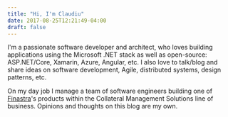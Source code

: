 ```yaml
---
title: "Hi, I'm Claudiu"
date: 2017-08-25T12:21:49-04:00
draft: false
---
```


I'm a passionate software developer and architect, who loves building applications using the Microsoft .NET stack as well as open-source: ASP.NET/Core, Xamarin, Azure, Angular, etc. I also love to talk/blog and share ideas on software development, Agile, distributed systems, design patterns, etc.

On my day job I manage a team of software engineers building one of [Finastra](http://finastra.com)'s products within the Collateral Management Solutions line of business. Opinions and thoughts on this blog are my own.
